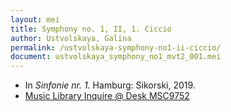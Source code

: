 ```yaml
---
layout: mei
title: Symphony no. 1, II, 1. Ciccio
author: Ustvolskaya, Galina
permalink: /ustvolskaya-symphony-no1-ii-ciccio/
document: ustvolskaya_symphony_no1_mvt2_001.mei
---
```


- In *Sinfonie nr. 1.* Hamburg: Sikorski, 2019.
- <a href="https://tufts.primo.exlibrisgroup.com/permalink/01TUN_INST/1kc9gia/alma991018728033303851" target="_blank">Music Library Inquire @ Desk MSC9752</a>
